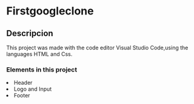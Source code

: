# Firstgoogleclone
## Descripcion

This project was made with the code editor Visual Studio Code,using the languages HTML and Css.

### Elements in this project
<al> 
  <li>Header</li>
<li>Logo and Input </li>
<li>Footer</li>
</al>

